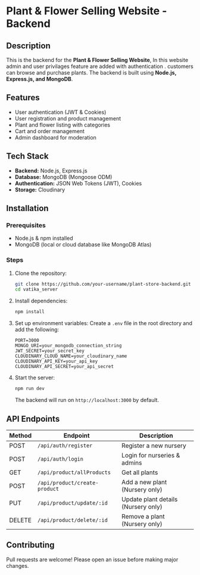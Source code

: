 # Plant & Flower Selling Website - Backend

## Description

This is the backend for the **Plant & Flower Selling Website**, In this website admin and user privilages feature are added with authentication . customers can browse and purchase plants. The backend is built using **Node.js, Express.js, and MongoDB**.

## Features

- User authentication (JWT & Cookies)
- User registration and product management
- Plant and flower listing with categories
- Cart and order management
- Admin dashboard for moderation

## Tech Stack

- **Backend:** Node.js, Express.js
- **Database:** MongoDB (Mongoose ODM)
- **Authentication:** JSON Web Tokens (JWT), Cookies
- **Storage:** Cloudinary

## Installation

### Prerequisites

- Node.js & npm installed
- MongoDB (local or cloud database like MongoDB Atlas)

### Steps

1. Clone the repository:
   ```sh
   git clone https://github.com/your-username/plant-store-backend.git
   cd vatika_server
   ```
2. Install dependencies:
   ```sh
   npm install
   ```
3. Set up environment variables:
   Create a `.env` file in the root directory and add the following:
   ```env
   PORT=3000
   MONGO_URI=your_mongodb_connection_string
   JWT_SECRET=your_secret_key
   CLOUDINARY_CLOUD_NAME=your_cloudinary_name
   CLOUDINARY_API_KEY=your_api_key
   CLOUDINARY_API_SECRET=your_api_secret
   ```
4. Start the server:
   ```sh
   npm run dev
   ```
   The backend will run on `http://localhost:3000` by default.

## API Endpoints

| Method | Endpoint                      | Description                         |
| ------ | ----------------------------- | ----------------------------------- |
| POST   | `/api/auth/register`          | Register a new nursery              |
| POST   | `/api/auth/login`             | Login for nurseries & admins        |
| GET    | `/api/product/allProducts`    | Get all plants                      |
| POST   | `/api/product/create-product` | Add a new plant (Nursery only)      |
| PUT    | `/api/product/update/:id`     | Update plant details (Nursery only) |
| DELETE | `/api/product/delete/:id`     | Remove a plant (Nursery only)       |

## Contributing

Pull requests are welcome! Please open an issue before making major changes.
